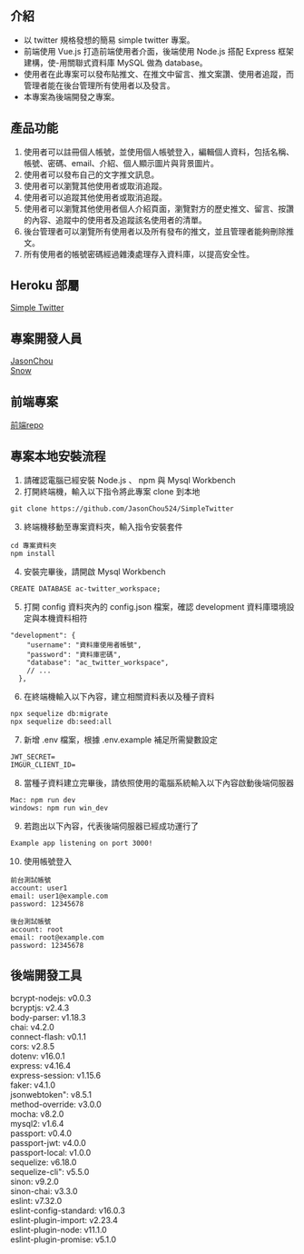 ## 介紹
- 以 twitter 規格發想的簡易 simple twitter 專案。  
- 前端使用 Vue.js 打造前端使用者介面，後端使用 Node.js 搭配 Express 框架建構，使-用關聯式資料庫 MySQL 做為 database。  
- 使用者在此專案可以發布貼推文、在推文中留言、推文案讚、使用者追蹤，而管理者能在後台管理所有使用者以及發言。  
- 本專案為後端開發之專案。  
## 產品功能
1. 使用者可以註冊個人帳號，並使用個人帳號登入，編輯個人資料，包括名稱、帳號、密碼、email、介紹、個人顯示圖片與背景圖片。  
2. 使用者可以發布自己的文字推文訊息。  
3. 使用者可以瀏覽其他使用者或取消追蹤。  
4. 使用者可以追蹤其他使用者或取消追蹤。  
5. 使用者可以瀏覽其他使用者個人介紹頁面，瀏覽對方的歷史推文、留言、按讚的內容、追蹤中的使用者及追蹤該名使用者的清單。  
6. 後台管理者可以瀏覽所有使用者以及所有發布的推文，並且管理者能夠刪除推文。  
7. 所有使用者的帳號密碼經過雜湊處理存入資料庫，以提高安全性。  
## Heroku 部屬
[Simple Twitter](https://young-springs-47906.herokuapp.com)  
## 專案開發人員
[JasonChou](https://github.com/JasonChou524)  
[Snow](https://github.com/SnowWuChiKuo)  
## 前端專案
[前端repo](https://github.com/william8815/simple-twitter)
## 專案本地安裝流程
1. 請確認電腦已經安裝 Node.js 、 npm 與 Mysql Workbench  
2. 打開終端機，輸入以下指令將此專案 clone 到本地  
```
git clone https://github.com/JasonChou524/SimpleTwitter 
``` 
3. 終端機移動至專案資料夾，輸入指令安裝套件  
```
cd 專案資料夾  
npm install  
```
4. 安裝完畢後，請開啟 Mysql Workbench
```  
CREATE DATABASE ac-twitter_workspace;  
```
5. 打開 config 資料夾內的 config.json 檔案，確認 development 資料庫環境設定與本機資料相符 
``` 
"development": {  
    "username": "資料庫使用者帳號",  
    "password": "資料庫密碼",  
    "database": "ac_twitter_workspace",  
    // ...  
  },
```  
6. 在終端機輸入以下內容，建立相關資料表以及種子資料  
```
npx sequelize db:migrate  
npx sequelize db:seed:all  
```
7. 新增 .env 檔案，根據 .env.example 補足所需變數設定  
```
JWT_SECRET=
IMGUR_CLIENT_ID=
```
8. 當種子資料建立完畢後，請依照使用的電腦系統輸入以下內容啟動後端伺服器  
```
Mac: npm run dev  
windows: npm run win_dev  
```
9. 若跑出以下內容，代表後端伺服器已經成功運行了
```  
Example app listening on port 3000!  
```
10. 使用帳號登入  
```
前台測試帳號
account: user1
email: user1@example.com
password: 12345678
```
```
後台測試帳號
account: root
email: root@example.com
password: 12345678 
```
## 後端開發工具
bcrypt-nodejs: v0.0.3  
bcryptjs: v2.4.3  
body-parser: v1.18.3  
chai: v4.2.0  
connect-flash: v0.1.1  
cors: v2.8.5  
dotenv: v16.0.1  
express: v4.16.4  
express-session: v1.15.6  
faker: v4.1.0  
jsonwebtoken": v8.5.1  
method-override: v3.0.0  
mocha: v8.2.0  
mysql2: v1.6.4  
passport: v0.4.0  
passport-jwt: v4.0.0  
passport-local: v1.0.0  
sequelize: v6.18.0  
sequelize-cli": v5.5.0  
sinon: v9.2.0  
sinon-chai: v3.3.0  
eslint: v7.32.0  
eslint-config-standard: v16.0.3  
eslint-plugin-import: v2.23.4  
eslint-plugin-node: v11.1.0  
eslint-plugin-promise: v5.1.0  
